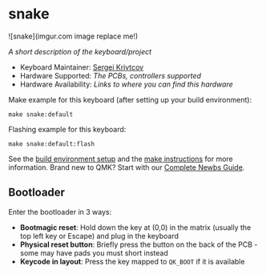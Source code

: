 # snake

![snake](imgur.com image replace me!)

*A short description of the keyboard/project*

* Keyboard Maintainer: [Sergei Krivtcov](https://github.com/1000eyed)
* Hardware Supported: *The PCBs, controllers supported*
* Hardware Availability: *Links to where you can find this hardware*

Make example for this keyboard (after setting up your build environment):

    make snake:default

Flashing example for this keyboard:

    make snake:default:flash

See the [build environment setup](https://docs.qmk.fm/#/getting_started_build_tools) and the [make instructions](https://docs.qmk.fm/#/getting_started_make_guide) for more information. Brand new to QMK? Start with our [Complete Newbs Guide](https://docs.qmk.fm/#/newbs).

## Bootloader

Enter the bootloader in 3 ways:

* **Bootmagic reset**: Hold down the key at (0,0) in the matrix (usually the top left key or Escape) and plug in the keyboard
* **Physical reset button**: Briefly press the button on the back of the PCB - some may have pads you must short instead
* **Keycode in layout**: Press the key mapped to `QK_BOOT` if it is available
